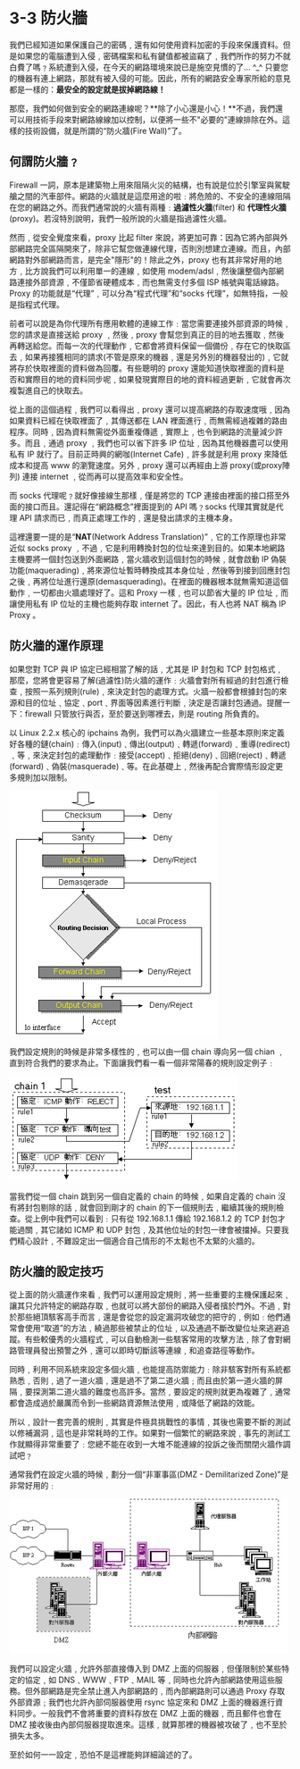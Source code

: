 # 3-3 防火牆

我們已經知道如果保護自己的密碼﹐還有如何使用資料加密的手段來保護資料。但是如果您的電腦遭到入侵﹐密碼檔案和私有鍵值都被盜竊了﹐我們所作的努力不就白費了嗎﹖系統遭到入侵，在今天的網路環境來說已是施空見慣的了... ^\_^ 只要您的機器有連上網路，那就有被入侵的可能。因此，所有的網路安全專家所給的意見都是一樣的：**最安全的設定就是拔掉網路線！**

那麼，我們如何做到安全的網路連線呢？**除了小心還是小心！**不過，我們還可以用技術手段來對網路線線加以控制，以便將一些不"必要的"連線排除在外。這樣的技術設備，就是所謂的“防火牆\(Fire Wall\)”了。

## **何謂防火牆﹖**

Firewall 一詞，原本是建築物上用來阻隔火災的結構，也有說是位於引擎室與駕駛艙之間的汽車部件。網路的火牆就是這麼用途的啦﹕將危險的、不安全的連線阻隔在您的網路之外。而我們通常說的火牆有兩種﹕**過濾性火牆**\(filter\) 和 **代理性火牆**\(proxy\)。若沒特別說明，我們一般所說的火牆是指過濾性火牆。

然而﹐從安全覺度來看，proxy 比起 filter 來說，將更加可靠：因為它將內部與外部網路完全區隔開來了，除非它幫您做連線代理，否則別想建立連線。而且，內部網路對外部網路而言，是完全"隱形"的！除此之外，proxy 也有其非常好用的地方﹐比方說我們可以利用單一的連線﹐如使用 modem/adsl﹐然後讓整個內部網路連接外部資源﹐不僅節省硬體成本﹐而也無需支付多個 ISP 帳號與電話線路。Proxy 的功能就是“代理”﹐可以分為“程式代理”和“socks 代理”，如無特指，一般是指程式代理。

前者可以說是為你代理所有應用軟體的連線工作﹕當您需要連接外部資源的時候﹐您的請求是直接送給 proxy ﹐然後﹐proxy 會幫您到真正的目的地去獲取﹐然後再轉送給您。而每一次的代理動作﹐它都會將資料保留一個備份﹐存在它的快取區去﹐如果再接獲相同的請求\(不管是原來的機器﹐還是另外別的機器發出的\)﹐它就將存於快取裡面的資料做為回覆。有些聰明的 proxy 還能知道快取裡面的資料是否和實際目的地的資料同步呢﹐如果發現實際目的地的資料經過更新﹐它就會再次複製進自己的快取去。

從上面的這個過程﹐我們可以看得出﹐proxy 還可以提高網路的存取速度哦﹐因為如果資料已經在快取裡面了﹐其傳送都在 LAN 裡面進行﹐而無需經過複雜的路由程序。同時﹐因為資料無需從外面重複傳遞﹐實際上﹐也令到網路的流量減少許多。而且﹐通過 proxy ﹐我們也可以省下許多 IP 位址﹐因為其他機器盡可以使用私有 IP 就行了。目前正時興的網咖\(Internet Cafe\)﹐許多就是利用 proxy 來降低成本和提高 www 的瀏覽速度。另外﹐proxy 還可以再經由上游 proxy\(或proxy陣列\) 連接 internet ﹐從而再可以提高效率和安全性。

而 socks 代理呢﹖就好像接線生那樣﹐僅是將您的 TCP 連接由裡面的接口搭至外面的接口而且。還記得在“網路概念”裡面提到的 API 嗎﹖socks 代理其實就是代理 API 請求而已﹐而真正處理工作的﹐還是發出請求的主機本身。

這裡還要一提的是“**NAT**\(Network Address Translation\)”﹐它的工作原理也非常近似 socks proxy ﹐不過﹐它是利用轉換封包的位址來達到目的。如果本地網路主機要將一個封包送到外面網路﹐當火牆收到這個封包的時候﹐就會啟動 IP 偽裝功能\(maquerading\)﹐將來源位址暫時轉換成其本身位址﹐然後等到接到回應封包之後﹐再將位址進行還原\(demasquerading\)。在裡面的機器根本就無需知道這個動作﹐一切都由火牆處理好了。這和 Proxy 一樣﹐也可以節省大量的 IP 位址﹐而讓使用私有 IP 位址的主機也能夠存取 internet 了。因此，有人也將 NAT 稱為 IP Proxy 。

## **防火牆的運作原理**

如果您對 TCP 與 IP 協定已經相當了解的話﹐尤其是 IP 封包和 TCP 封包格式﹐那麼，您將會更容易了解\(過濾性\)防火牆的運作﹕火牆會對所有經過的封包進行檢查﹐按照一系列規則\(rule\)﹐來決定封包的處理方式。火牆一般都會根據封包的來源和目的位址﹑協定﹑port﹑界面等因素進行判斷﹐決定是否讓封包通過。提醒一下：firewall 只管放行與否，至於要送到哪裡去，則是 routing 所負責的。

以 Linux 2.2.x 核心的 ipchains 為例，我們可以為火牆建立一些基本原則來定義好各種的鏈\(chain\)﹕傳入\(input\)﹑傳出\(output\)﹑轉遞\(forward\)﹑重導\(redirect\)﹑等﹐來決定封包的處理動作﹕接受\(accept\)﹑拒絕\(deny\)﹑回絕\(reject\)﹑轉遞\(forward\)﹑偽裝\(masquerade\)﹑等。在此基礎上﹐然後再配合實際情形設定更多規則加以限制。

![](../.gitbook/assets/3-3_fw2.png)

我們設定規則的時候是非常多樣性的﹐也可以由一個 chain 導向另一個 chian ﹐直到符合我們的要求為止。下面讓我們看一看一個非常陽春的規則設定例子﹕

![](../.gitbook/assets/3-3_fw3.png)

當我們從一個 chain 跳到另一個自定義的 chain 的時候﹐如果自定義的 chain 沒有將封包剔除的話﹐就會回到剛才的 chain 的下一個規則去﹐繼續其後的規則檢查。從上例中我們可以看到﹕只有從 192.168.1.1 傳給 192.168.1.2 的 TCP 封包才能過關﹐其它諸如 ICMP 和 UDP 封包﹐及其他位址的封包一律會被擋掉。只要我們精心設計﹐不難設定出一個適合自己情形的不太鬆也不太緊的火牆的。

## **防火牆的設定技巧**

從上面的防火牆運作來看﹐我們可以運用設定規則﹐將一些重要的主機保護起來﹐讓其只允許特定的網路存取﹐也就可以將大部份的網路入侵者擯於門外。不過﹐對於那些絕頂駭客高手而言﹐還是會從您的設定漏洞攻破您的把守的﹐例如﹕他們通常會使用“取道”的方法﹐繞過那些被禁止的位址﹐以及通過不斷改變位址來逃避追蹤。有些較優秀的火牆程式﹐可以自動檢測一些駭客常用的攻擊方法﹐除了會對網路管理員發出預警之外﹐還可以即時切斷該等連線﹐和追查路徑等動作。

同時﹐利用不同系統來設定多個火牆﹐也能提高防禦能力﹕除非駭客對所有系統都熟悉﹐否則﹐過了一道火牆﹐還是過不了第二道火牆﹔而且由於第一道火牆的屏隔﹐要探測第二道火牆的難度也高許多。當然﹐要設定的規則就更為複雜了﹐通常都會造成過於嚴厲而令到一些網路資源無法使用﹐或降低了網路的效能。

所以﹐設計一套完善的規則﹐其實是件極具挑戰性的事情﹐其後也需要不斷的測試以修補漏洞﹐這也是非常耗時的工作。如果對一個繁忙的網路來說﹐事先的測試工作就顯得非常重要了﹕您總不能在收到一大堆不能連線的投訴之後而關閉火牆作調試吧﹖

通常我們在設定火牆的時候﹐劃分一個“非軍事區\(DMZ - Demilitarized Zone\)”是非常好用的﹕

![](../.gitbook/assets/3-3_fw1.png)

我們可以設定火牆﹐允許外部直接傳入到 DMZ 上面的伺服器﹐但僅限制於某些特定的協定﹐如 DNS﹑WWW﹑FTP﹑MAIL 等﹐同時也允許內部網路使用這些服務。但外部網路是完全禁止進入內部網路的﹐而內部網路則可以通過 Proxy 存取外部資源﹔我們也允許內部伺服器使用 rsync 協定來和 DMZ 上面的機器進行資料同步。一般我們不會將重要的資料存放在 DMZ 上面的機器﹐而且郵件也會在 DMZ 接收後由內部伺服器提取進來。這樣﹐就算那裡的機器被攻破了﹐也不至於損失太多。

至於如何一一設定﹐恐怕不是這裡能夠詳細論述的了。

